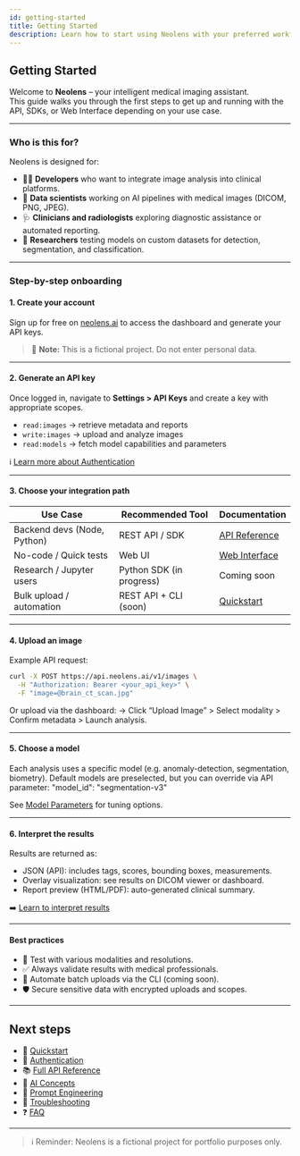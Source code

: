 ```yaml
---
id: getting-started
title: Getting Started
description: Learn how to start using Neolens with your preferred workflow: API, SDK, or web interface.
---
```


## Getting Started

Welcome to **Neolens** – your intelligent medical imaging assistant.  
This guide walks you through the first steps to get up and running with the API, SDKs, or Web Interface depending on your use case.

---

### Who is this for?

Neolens is designed for:

- 🧑‍💻 **Developers** who want to integrate image analysis into clinical platforms.
- 🧠 **Data scientists** working on AI pipelines with medical images (DICOM, PNG, JPEG).
- 🩺 **Clinicians and radiologists** exploring diagnostic assistance or automated reporting.
- 🧪 **Researchers** testing models on custom datasets for detection, segmentation, and classification.

---

### Step-by-step onboarding

#### 1. Create your account

Sign up for free on [neolens.ai](https://neolens.ai) to access the dashboard and generate your API keys.

> 🚧 **Note:** This is a fictional project. Do not enter personal data.

---

#### 2. Generate an API key

Once logged in, navigate to **Settings > API Keys** and create a key with appropriate scopes.

- `read:images` → retrieve metadata and reports  
- `write:images` → upload and analyze images  
- `read:models` → fetch model capabilities and parameters  

ℹ️ [Learn more about Authentication](./authentication)

---

#### 3. Choose your integration path

| Use Case                    | Recommended Tool              | Documentation                    |
|-----------------------------|-------------------------------|----------------------------------|
| Backend devs (Node, Python) | REST API / SDK                | [API Reference](./api/endpoints) |
| No-code / Quick tests       | Web UI                        | [Web Interface](./web-interface) |
| Research / Jupyter users    | Python SDK (in progress)      | Coming soon                      |
| Bulk upload / automation    | REST API + CLI (soon)         | [Quickstart](./quickstart)       |

---

#### 4. Upload an image

Example API request:

```bash
curl -X POST https://api.neolens.ai/v1/images \
  -H "Authorization: Bearer <your_api_key>" \
  -F "image=@brain_ct_scan.jpg"
```

Or upload via the dashboard:
→ Click “Upload Image” > Select modality > Confirm metadata > Launch analysis.

---

#### 5. Choose a model

Each analysis uses a specific model (e.g. anomaly-detection, segmentation, biometry).
Default models are preselected, but you can override via API parameter:
"model_id": "segmentation-v3"

See [Model Parameters](./ai-models/configuration) for tuning options.

---

#### 6. Interpret the results

Results are returned as:

- JSON (API): includes tags, scores, bounding boxes, measurements.
- Overlay visualization: see results on DICOM viewer or dashboard.
- Report preview (HTML/PDF): auto-generated clinical summary.

➡️ [Learn to interpret results](./ai-models/interpretation)

---

#### Best practices

- 🧪 Test with various modalities and resolutions.
- ✅ Always validate results with medical professionals.
- 🔁 Automate batch uploads via the CLI (coming soon).
- 🛡️ Secure sensitive data with encrypted uploads and scopes.

---

## Next steps

- 📄 [Quickstart](./quickstart)
- 🔐 [Authentication](./authentication)
- 📚 [Full API Reference](./api/endpoints)
- 🤖 [AI Concepts](./ai-models/concepts)
- 🧠 [Prompt Engineering](./ai-models/prompting)
- 💬 [Troubleshooting](./troubleshooting)
- ❓ [FAQ](./faq)

---

> ℹ️ Reminder: Neolens is a fictional project for portfolio purposes only.
